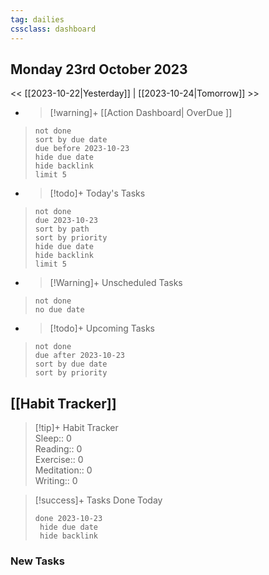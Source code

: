 ```yaml
---
tag: dailies
cssclass: dashboard
---
```

## Monday 23rd October 2023

<< [[2023-10-22|Yesterday]] | [[2023-10-24|Tomorrow]] >>

- > [!warning]+ [[Action Dashboard| OverDue ]]
> ```tasks
> not done
> sort by due date
> due before 2023-10-23
> hide due date
> hide backlink
> limit 5
> ```

- > [!todo]+ Today's Tasks
> ```tasks
> not done
> due 2023-10-23
> sort by path
> sort by priority
> hide due date
> hide backlink
> limit 5
> ```

- > [!Warning]+ Unscheduled Tasks  
 > ```tasks  
 > not done  
 > no due date

- > [!todo]+ Upcoming Tasks
> ```tasks  
> not done  
> due after 2023-10-23  
> sort by due date
> sort by priority  

## [[Habit Tracker]]
> [!tip]+ Habit Tracker  
> Sleep:: 0  
> Reading:: 0  
> Exercise:: 0  
> Meditation:: 0  
> Writing:: 0


> [!success]+ Tasks Done Today
> ```tasks 
> done 2023-10-23
>  hide due date
>  hide backlink
### New Tasks

